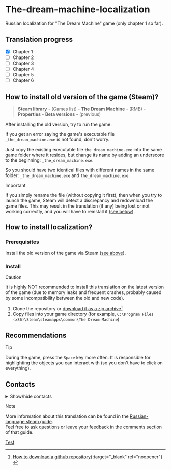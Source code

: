 # The-dream-machine-localization
Russian localization for "The Dream Machine" game (only chapter 1 so far).

## Translation progress
- [x] Chapter 1
- [ ] Chapter 2
- [ ] Chapter 3
- [ ] Chapter 4
- [ ] Chapter 5
- [ ] Chapter 6

<a name="old-version"></a>
## How to install old version of the game (Steam)?
> **Steam library** - (Games list) - **The Dream Machine** - (RMB) - **Properties** - **Beta versions** - (previous)

After installing the old version, try to run the game.

If you get an error saying the game's executable file ```_the_dream_machine.exe``` is not found, don't worry.

Just copy the existing executable file ```the_dream_machine.exe``` into the same game folder where it resides, but change its name by adding an underscore to the beginning: ```_the_dream_machine.exe```.

So you should have two identical files with different names in the same folder: ```_the_dream_machine.exe``` and ```the_dream_machine.exe```.

> [!IMPORTANT]
> If you simply rename the file (without copying it first), then when you try to launch the game, Steam will detect a discrepancy and redownload the game files. This may result in the translation (if any) being lost or not working correctly, and you will have to reinstall it ([see below](#localization)).

<a name="localization"></a>
## How to install localization?
### Prerequisites
Install the old version of the game via Steam ([see above](#old-version)).

### Install
> [!CAUTION]
> It is highly NOT recommended to install this translation on the latest version of the game (due to memory leaks and frequent crashes, probably caused by some incompatibility between the old and new code).
1. Clone the repository or [download it as a zip archive](https://github.com/Adrenalin141414/The-dream-machine-localization/archive/refs/heads/main.zip)[^1]
2. Copy files into your game directory (for example, ```C:\Program Files (x86)\Steam\steamapps\common\The Dream Machine```)

## Recommendations
> [!TIP]
> During the game, press the ```Space``` key more often. It is responsible for highlighting the objects you can interact with (so you don't have to click on everything).

## Contacts
<details><summary>Show/hide contacts</summary>
My email: adrenalin141414@gmail.com
</details>

> [!NOTE]
> More information about this translation can be found in the [Russian-language steam guide](https://steamcommunity.com/sharedfiles/filedetails/?id=2982345999).
> <br>Feel free to ask questions or leave your feedback in the comments section of that guide.

<a href="https://example.com/" target="_blank">Test</a>

[^1]: [How to download a github repository](https://github.com/Adrenalin141414/shared/blob/main/images/gif/github/github-download-zip.gif){:target="_blank" rel="noopener"}
